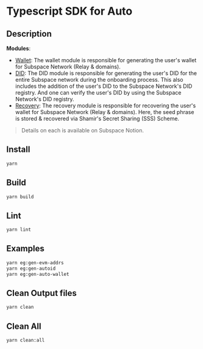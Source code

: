 # Typescript SDK for Auto

## Description

**Modules**:

- <u>Wallet</u>: The wallet module is responsible for generating the user's wallet for Subspace Network (Relay & domains).
- <u>DID</u>: The DID module is responsible for generating the user's DID for the entire Subspace network during the onboarding process. This also includes the addition of the user's DID to the Subspace Network's DID registry. And one can verify the user's DID by using the Subspace Network's DID registry.
- <u>Recovery</u>: The recovery module is responsible for recovering the user's wallet for Subspace Network (Relay & domains). Here, the seed phrase is stored & recovered via Shamir's Secret Sharing (SSS) Scheme.

> Details on each is available on Subspace Notion.

## Install

```sh
yarn
```

## Build

```sh
yarn build
```

## Lint

```sh
yarn lint
```

## Examples

```sh
yarn eg:gen-evm-addrs
yarn eg:gen-autoid
yarn eg:gen-auto-wallet
```

## Clean Output files

```sh
yarn clean
```

## Clean All

```sh
yarn clean:all
```
